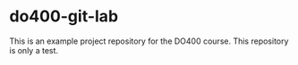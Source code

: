 # do400-git-lab


This is an example project repository for the DO400 course.
This repository is only a test.
